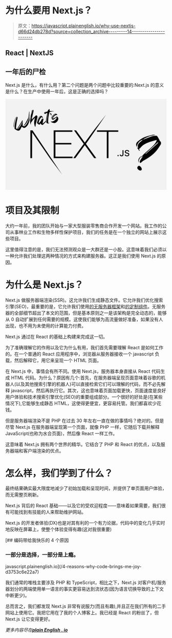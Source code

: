 # 为什么要用 Next.js？

> 原文：<https://javascript.plainenglish.io/why-use-nextjs-d66d24db278d?source=collection_archive---------14----------------------->

## React | NextJS

## 一年后的尸检

Next.js 是什么，有什么用？第二个问题是两个问题中比较重要的:Next.js 的意义是什么？在生产中使用一年后，这是正确的选择吗？

![](img/598925b28dabb5c884e475731b0f1174.png)

# 项目及其限制

大约一年前，我的团队开始与一家大型服装零售商合作开发一个网站。我工作的公司从事林业工作和生物多样性保护项目，我们的任务是在一个独立的网站上展示这些项目。

这里值得注意的是，我们无法预测观众是一大群还是一小股。这意味着我们必须以一种允许我们处理这两种情况的方式来构建服务器。这正是我们使用 Next.js 的原因。

# 为什么是 Next.js？

Next.js 做服务器端渲染(SSR)。这允许我们生成静态文件。它允许我们优化搜索引擎(SEO)，最重要的是，它允许我们使用[的无服务器框架](https://serverless.com/)和[的定制组件](https://github.com/serverless-nextjs/serverless-next.js)。无服务器的全部细节超出了本文的范围，但是基本原则之一是该架构是完全动态的，能够从 0 自动扩展到任何需要的规模。这使我们能够为高流量做好准备，如果没有人出现，也不用为未使用的计算能力付费。

Next.js 通过在 React 的基础上构建来完成这一切。

为了准确理解它的作用以及它为什么有用，我们首先需要理解 React 是如何工作的。在一个普通的 React 应用程序中，浏览器从服务器接收一个 javascript 负载，然后解释它，用它来呈现一个 HTML 页面。

在 Next.js 中，事情会有所不同。使用 Next.js，服务器本身直接从 React 代码生成 HTML 代码。为什么？原因有几个:首先，在服务器端呈现页面意味着谷歌的机器人(以及其他搜索引擎的机器人)可以直接检索它们可以理解的代码，而不必先解释 javascript，然后再执行它。其次，这也意味着页面加载更快，页面速度是良好用户体验和技术搜索引擎优化(SEO)的重要组成部分。一个很好的好处是(在某些情况下),它能够生成静态 HTML，这使得更便宜，更容易托管。我们都喜欢少花钱。

但是服务器端渲染不是 PHP 在过去 30 年左右一直在做的事情吗？绝对的。但是尽管 Next.js 在服务器端呈现第一个页面，就像 PHP 一样，它随后下载并解释 JavaScript(也称为水合页面)，然后像 React 一样工作。

这意味着 Next.js 拥有两个世界的精华。它结合了 PHP 和 React 的优点，以及服务器端和客户端渲染的优点。

# 怎么样，我们学到了什么？

最终结果确实最大限度地减少了初始加载和呈现时间，并提供了单页面用户体验，而无需整页刷新。

Next.js 背后的 React 基础——以及它的受欢迎程度——意味着如果需要，我们很有可能找到有技能的人来帮助维护网站。

Next.js 的开发者体验(DX)也是对其有利的一个有力论据，代码中的变化几乎实时地反映在屏幕上，使整个体验变得有趣(这对我很重要)

[](/4-reasons-why-code-brings-me-joy-d3753c6e22a7) [## 编码带给我快乐的 4 个原因

### 一部分是选择，一部分是上瘾。

javascript.plainenglish.io](/4-reasons-why-code-brings-me-joy-d3753c6e22a7) 

我们通常的堆栈主要涉及 PHP 和 TypeScript，相比之下，Next.js 对客户机/服务器划分的两端使用单一语言的事实更容易达到流状态(因为语言切换导致的上下文中断更少)。

总而言之，我们都发现 Next.js 非常有说服力(而且有趣),并且正在我们所有的二手网站上使用它。我把它用在了我的个人博客上。我已经是 React 的粉丝了，但 Next.js 让它变得更好。

*更多内容尽在*[***plain English . io***](http://plainenglish.io/)